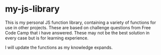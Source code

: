 # my-js-library

This is my personal JS function library, containing a variety of functions for use in other projects.
These are based on challenge questions from Free Code Camp that i have answered.
These may not be the best solution in every case but is for learning experience.

I will update the functions as my knowledge expands.
